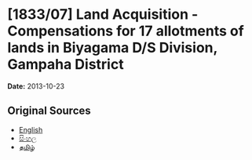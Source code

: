 # [1833/07] Land Acquisition - Compensations for 17 allotments of lands in Biyagama D/S Division, Gampaha District

**Date:** 2013-10-23

## Original Sources

- [English](https://documents.gov.lk/view/extra-gazettes/2013/10/1833-07_E.pdf)
- [සිංහල](https://documents.gov.lk/view/extra-gazettes/2013/10/1833-07_S.pdf)
- [தமிழ்](https://documents.gov.lk/view/extra-gazettes/2013/10/1833-07_T.pdf)
